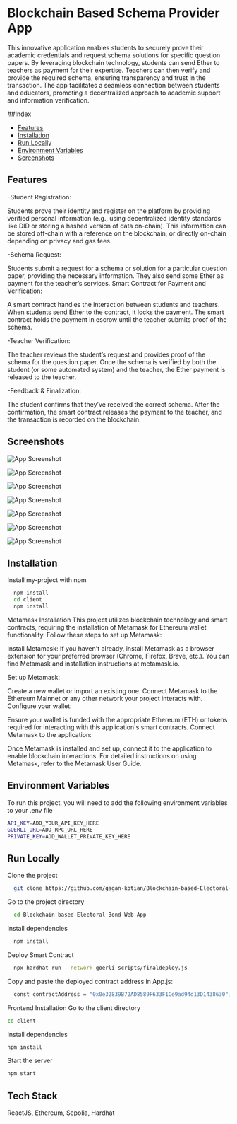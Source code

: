 # Blockchain Based Schema Provider App

This innovative application enables students to securely prove their academic credentials and request schema solutions for specific question papers. By leveraging blockchain technology, students can send Ether to teachers as payment for their expertise. Teachers can then verify and provide the required schema, ensuring transparency and trust in the transaction. The app facilitates a seamless connection between students and educators, promoting a decentralized approach to academic support and information verification.

##Index

- [Features](#Features)
- [Installation](#installation)
- [Run Locally](##RunLocally)
- [Environment Variables](##Environmentalvariables)
- [Screenshots](#Screenshots)
  

## Features

-Student Registration:

Students prove their identity and register on the platform by providing verified personal information (e.g., using decentralized identity standards like DID or storing a hashed version of data on-chain).
This information can be stored off-chain with a reference on the blockchain, or directly on-chain depending on privacy and gas fees.

-Schema Request:

Students submit a request for a schema or solution for a particular question paper, providing the necessary information.
They also send some Ether as payment for the teacher’s services.
Smart Contract for Payment and Verification:

A smart contract handles the interaction between students and teachers. When students send Ether to the contract, it locks the payment.
The smart contract holds the payment in escrow until the teacher submits proof of the schema.

-Teacher Verification:

The teacher reviews the student’s request and provides proof of the schema for the question paper.
Once the schema is verified by both the student (or some automated system) and the teacher, the Ether payment is released to the teacher.

-Feedback & Finalization:

The student confirms that they’ve received the correct schema.
After the confirmation, the smart contract releases the payment to the teacher, and the transaction is recorded on the blockchain.

## Screenshots

![App Screenshot](https://i.postimg.cc/26v9cYt4/schema.png)

![App Screenshot](https://i.postimg.cc/9Qm3DDns/schema2.png)

![App Screenshot](https://i.postimg.cc/jjBk42Mx/Meta-Mask-27-05-2024-22-07-53.png)

![App Screenshot](https://i.postimg.cc/9Qm3DDns/schema2.png)

![App Screenshot](https://i.postimg.cc/prQWtgmj/aaetherscan2.png)

![App Screenshot](https://i.postimg.cc/ZnN9v7CY/aaetherscan1.png)

![App Screenshot](https://i.postimg.cc/MHPwYKZ6/aaetherscan3.png)

## Installation

Install my-project with npm

```bash
  npm install
  cd client
  npm install
```


Metamask Installation
This project utilizes blockchain technology and smart contracts, requiring the installation of Metamask for Ethereum wallet functionality. Follow these steps to set up Metamask:

Install Metamask:
If you haven't already, install Metamask as a browser extension for your preferred browser (Chrome, Firefox, Brave, etc.). You can find Metamask and installation instructions at metamask.io.

Set up Metamask:

Create a new wallet or import an existing one.
Connect Metamask to the Ethereum Mainnet or any other network your project interacts with.
Configure your wallet:

Ensure your wallet is funded with the appropriate Ethereum (ETH) or tokens required for interacting with this application's smart contracts.
Connect Metamask to the application:

Once Metamask is installed and set up, connect it to the application to enable blockchain interactions.
For detailed instructions on using Metamask, refer to the Metamask User Guide.



## Environment Variables

To run this project, you will need to add the following environment variables to your .env file

```bash
API_KEY=ADD_YOUR_API_KEY_HERE
GOERLI_URL=ADD_RPC_URL_HERE
PRIVATE_KEY=ADD_WALLET_PRIVATE_KEY_HERE

```

## Run Locally

Clone the project

```bash
  git clone https://github.com/gagan-kotian/Blockchain-based-Electoral-Bond-Web-App.git

```

Go to the project directory

```bash
  cd Blockchain-based-Electoral-Bond-Web-App
```

Install dependencies

```bash
  npm install
```

Deploy Smart Contract

```bash
  npx hardhat run --network goerli scripts/finaldeploy.js
```

Copy and paste the deployed contract address in App.js:

```bash
  const contractAddress = "0x0e32839B72AD8589F633F1Ce9ad94d13D1438630";
```

Frontend Installation
Go to the client directory

```bash
cd client
```

Install dependencies

```bash
npm install
```

Start the server

```bash
npm start
```

## Tech Stack

ReactJS,
Ethereum,
Sepolia,
Hardhat
